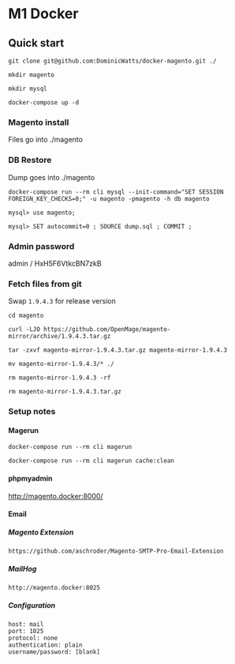 # M1 Docker

## Quick start

    git clone git@github.com:DominicWatts/docker-magento.git ./

    mkdir magento

    mkdir mysql

    docker-compose up -d

### Magento install

Files go into ./magento

### DB Restore

Dump goes into ./magento

    docker-compose run --rm cli mysql --init-command="SET SESSION FOREIGN_KEY_CHECKS=0;" -u magento -pmagento -h db magento

    mysql> use magento;

    mysql> SET autocommit=0 ; SOURCE dump.sql ; COMMIT ;

### Admin password

admin / HxH5F6VtkcBN7zkB

### Fetch files from git

Swap `1.9.4.3` for release version

    cd magento

    curl -LJO https://github.com/OpenMage/magento-mirror/archive/1.9.4.3.tar.gz

    tar -zxvf magento-mirror-1.9.4.3.tar.gz magento-mirror-1.9.4.3

    mv magento-mirror-1.9.4.3/* ./

    rm magento-mirror-1.9.4.3 -rf

    rm magento-mirror-1.9.4.3.tar.gz

### Setup notes

#### Magerun

    docker-compose run --rm cli magerun

    docker-compose run --rm cli magerun cache:clean

#### phpmyadmin

http://magento.docker:8000/

#### Email

##### Magento Extension

    https://github.com/aschroder/Magento-SMTP-Pro-Email-Extension

##### MailHog

    http://magento.docker:8025

##### Configuration

    host: mail
    port: 1025
    protocol: none
    authentication: plain
    username/password: [blank]
